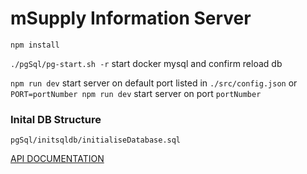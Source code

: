 
# mSupply Information Server

`npm install`

`./pgSql/pg-start.sh -r` start docker mysql and confirm reload db

`npm run dev` start server on default port listed in `./src/config.json` or `PORT=portNumber npm run dev` start server on port `portNumber` 

### Inital DB Structure

`pgSql/initsqldb/initialiseDatabase.sql`

[API DOCUMENTATION](https://github.com/sussol/msupply-hub/blob/master/src/apiV1/Documentation/site.md)
